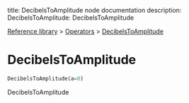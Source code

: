 title: DecibelsToAmplitude node documentation
description: DecibelsToAmplitude: DecibelsToAmplitude

[Reference library](../../index.md) > [Operators](../index.md) > [DecibelsToAmplitude](index.md)

# DecibelsToAmplitude

```python
DecibelsToAmplitude(a=0)
```

DecibelsToAmplitude

